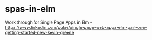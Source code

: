 # spas-in-elm
Work through for Single Page Apps in Elm - https://www.linkedin.com/pulse/single-page-web-apps-elm-part-one-getting-started-new-kevin-greene
